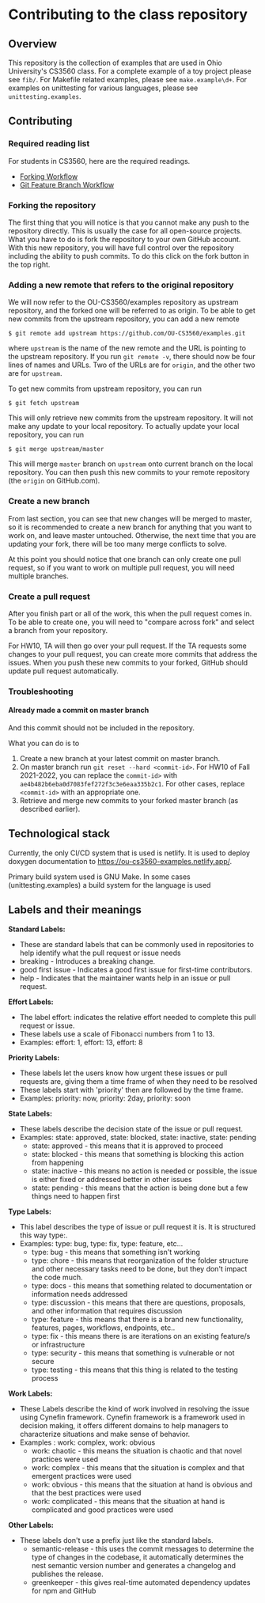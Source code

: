# Contributing to the class repository

## Overview

This repository is the collection of examples that are used in Ohio University's CS3560 class. For a complete example of a toy project please see `fib/`.
For Makefile related examples, please see `make.example\d+`. For examples on unittesting for various languages, please see `unittesting.examples`.

## Contributing

### Required reading list

For students in CS3560, here are the required readings.

- [Forking Workflow](https://www.atlassian.com/git/tutorials/comparing-workflows/forking-workflow)
- [Git Feature Branch Workflow](https://www.atlassian.com/git/tutorials/comparing-workflows/feature-branch-workflow)

### Forking the repository

The first thing that you will notice is that you cannot make any push to the repository directly. This is usually the case for all open-source projects.
What you have to do is fork the repository to your own GitHub account. With this new repository, you will have full control over the
repository including the ability to push commits. To do this click on the fork button in the top right.

### Adding a new remote that refers to the original repository

We will now refer to the OU-CS3560/examples repository as upstream repository, and the forked one will be referred to as origin. To
be able to get new commits from the upstream repository, you can add a new remote

```console
$ git remote add upstream https://github.com/OU-CS3560/examples.git
```

where `upstream` is the name of the new remote and the URL is pointing to the upstream repository. If you run `git remote -v`,
there should now be four lines of names and URLs. Two of the URLs are for `origin`, and the other two are for `upstream`.

To get new commits from upstream repository, you can run

```console
$ git fetch upstream
```

This will only retrieve new commits from the upstream repository. It will not make any update to your local repository. To
actually update your local repository, you can run

```console
$ git merge upstream/master
```

This will merge `master` branch on `upstream` onto current branch on the local repository. You can then push this new commits
to your remote repository (the `origin` on GitHub.com).

### Create a new branch

From last section, you can see that new changes will be merged to master, so it is recommended to create a new branch for anything that you want to work on, and leave master untouched. Otherwise, the next time that you are updating your fork, there
will be too many merge conflicts to solve.

At this point you should notice that one branch can only create one pull request, so if you want to work on multiple pull
request, you will need multiple branches.

### Create a pull request

After you finish part or all of the work, this when the pull request comes in. To be able to create one, you will need to "compare across fork"
and select a branch from your repository.

For HW10, TA will then go over your pull request. If the TA requests some changes to your pull request, you can create
more commits that address the issues. When you push these new commits to your forked, GitHub should update pull request
automatically.

### Troubleshooting

#### Already made a commit on master branch

And this commit should not be included in the repository.

What you can do is to

1. Create a new branch at your latest commit on master branch.
2. On master branch run `git reset --hard <commit-id>`. For HW10 of Fall 2021-2022, you can replace the
   `commit-id>` with `ae4b482b6eba0d7083fef272f3c3e6eaa335b2c1`. For other cases, replace `<commit-id>` with
   an appropriate one.
3. Retrieve and merge new commits to your forked master branch (as described earlier).

## Technological stack

Currently, the only CI/CD system that is used is netlify. It is used to deploy doxygen documentation to https://ou-cs3560-examples.netlify.app/.

Primary build system used is GNU Make. In some cases (unittesting.examples)
a build system for the language is used

## Labels and their meanings

**Standard Labels:**
- These are standard labels that can be commonly used in repositories to help identify what the pull request or issue needs
- breaking - Introduces a breaking change.
- good first issue - Indicates a good first issue for first-time contributors.
- help - Indicates that the maintainer wants help in an issue or pull request.

**Effort Labels:**
- The label effort:<number> indicates the relative effort needed to complete this pull request or issue.
- These labels use a scale of Fibonacci numbers from 1 to 13.
- Examples: effort: 1, effort: 13, effort: 8

**Priority Labels:**
- These labels let the users know how urgent these issues or pull requests are, giving them a time frame of when they need to be resolved
- These labels start with 'priority' then are followed by the time frame.
- Examples: priority: now, priority: 2day, priority: soon

**State Labels:**
- These labels describe the decision state of the issue or pull request.
- Examples: state: approved, state: blocked, state: inactive, state: pending
  - state: approved - this means that it is approved to proceed
  - state: blocked - this means that something is blocking this action from happening
  - state: inactive - this means no action is needed or possible, the issue is either fixed or addressed better in other issues
  - state: pending - this means that the action is being done but a few things need to happen first

**Type Labels:**
- This label describes the type of issue or pull request it is. It is structured this way type:<what type it is>.
- Examples: type: bug, type: fix, type: feature, etc...
  - type: bug - this means that something isn't working
  - type: chore - this means that reorganization of the folder structure and other necessary tasks need to be done, but they don't impact the code much.
  - type: docs - this means that something related to documentation or information needs addressed
  - type: discussion - this means that there are questions, proposals, and other information that requires discussion
  - type: feature - this means that there is a brand new functionality, features, pages, workflows, endpoints, etc..
  - type: fix - this means there is are iterations on an existing feature/s or infrastructure
  - type: security - this means that something is vulnerable or not secure
  - type: testing - this means that this thing is related to the testing process

**Work Labels:**
- These Labels describe the kind of work involved in resolving the issue using Cynefin framework.
 Cynefin framework is a framework used in decision making, it offers different domains to help managers to characterize situations and make sense of behavior.
- Examples : work: complex, work: obvious
  - work: chaotic - this means the situation is chaotic and that novel practices were used
  - work: complex - this means that the situation is complex and that emergent practices were used
  - work: obvious - this means that the situation at hand is obvious and that the best practices were used
  - work: complicated - this means that the situation at hand is complicated and good practices were used

**Other Labels:**
- These labels don't use a prefix just like the standard labels.
  - semantic-release - this uses the commit messages to determine the type of changes in the codebase, it automatically determines the nest semantic version number and generates a changelog and publishes the release.
  - greenkeeper - this gives real-time automated dependency updates for npm and GitHub
